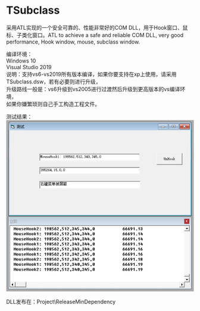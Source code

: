 # TSubclass
采用ATL实现的一个安全可靠的、性能非常好的COM DLL，用于Hook窗口、鼠标、子类化窗口。ATL to achieve a safe and reliable COM DLL, very good performance, Hook window, mouse, subclass window.      
   
编译环境：   
Windows 10   
Visual Studio 2019   
说明：支持vs6-vs2019所有版本编译，如果你要支持在xp上使用，请采用TSubclass.dsw，若有必要则进行升级，   
升级路线一般是：vs6升级到vs2005进行过渡然后升级到更高版本的vs编译环境，   
如果你嫌繁琐则自己手工构造工程文件。   
   
测试结果：   
![image](https://github.com/bzmework/TSubclass/blob/master/test.jpg)   
   
DLL发布在：Project\ReleaseMinDependency    